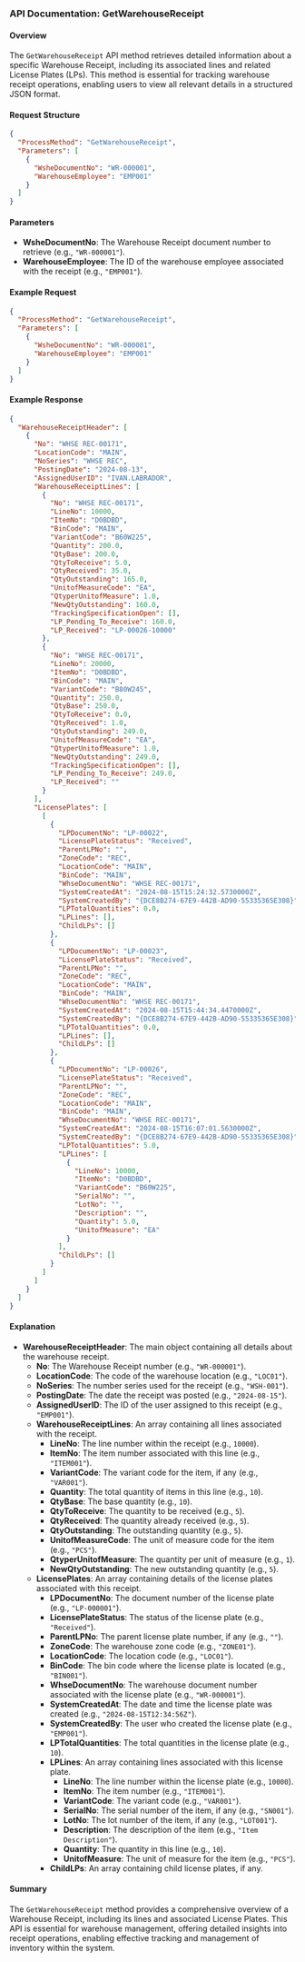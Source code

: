 ### API Documentation: GetWarehouseReceipt

#### Overview
The `GetWarehouseReceipt` API method retrieves detailed information about a specific Warehouse Receipt, including its associated lines and related License Plates (LPs). This method is essential for tracking warehouse receipt operations, enabling users to view all relevant details in a structured JSON format.

#### Request Structure
```json
{
  "ProcessMethod": "GetWarehouseReceipt",
  "Parameters": [
    {
      "WsheDocumentNo": "WR-000001",
      "WarehouseEmployee": "EMP001"
    }
  ]
}
```

#### Parameters
- **WsheDocumentNo**: The Warehouse Receipt document number to retrieve (e.g., `"WR-000001"`).
- **WarehouseEmployee**: The ID of the warehouse employee associated with the receipt (e.g., `"EMP001"`).

#### Example Request
```json
{
  "ProcessMethod": "GetWarehouseReceipt",
  "Parameters": [
    {
      "WsheDocumentNo": "WR-000001",
      "WarehouseEmployee": "EMP001"
    }
  ]
}
```

#### Example Response
```json
{
  "WarehouseReceiptHeader": [
    {
      "No": "WHSE REC-00171",
      "LocationCode": "MAIN",
      "NoSeries": "WHSE REC",
      "PostingDate": "2024-08-13",
      "AssignedUserID": "IVAN.LABRADOR",
      "WarehouseReceiptLines": [
        {
          "No": "WHSE REC-00171",
          "LineNo": 10000,
          "ItemNo": "D0BDBD",
          "BinCode": "MAIN",
          "VariantCode": "B60W225",
          "Quantity": 200.0,
          "QtyBase": 200.0,
          "QtyToReceive": 5.0,
          "QtyReceived": 35.0,
          "QtyOutstanding": 165.0,
          "UnitofMeasureCode": "EA",
          "QtyperUnitofMeasure": 1.0,
          "NewQtyOutstanding": 160.0,
          "TrackingSpecificationOpen": [],
          "LP_Pending_To_Receive": 160.0,
          "LP_Received": "LP-00026-10000"
        },
        {
          "No": "WHSE REC-00171",
          "LineNo": 20000,
          "ItemNo": "D0BDBD",
          "BinCode": "MAIN",
          "VariantCode": "B80W245",
          "Quantity": 250.0,
          "QtyBase": 250.0,
          "QtyToReceive": 0.0,
          "QtyReceived": 1.0,
          "QtyOutstanding": 249.0,
          "UnitofMeasureCode": "EA",
          "QtyperUnitofMeasure": 1.0,
          "NewQtyOutstanding": 249.0,
          "TrackingSpecificationOpen": [],
          "LP_Pending_To_Receive": 249.0,
          "LP_Received": ""
        }
      ],
      "LicensePlates": [
        [
          {
            "LPDocumentNo": "LP-00022",
            "LicensePlateStatus": "Received",
            "ParentLPNo": "",
            "ZoneCode": "REC",
            "LocationCode": "MAIN",
            "BinCode": "MAIN",
            "WhseDocumentNo": "WHSE REC-00171",
            "SystemCreatedAt": "2024-08-15T15:24:32.5730000Z",
            "SystemCreatedBy": "{DCE8B274-67E9-442B-AD90-55335365E308}",
            "LPTotalQuantities": 0.0,
            "LPLines": [],
            "ChildLPs": []
          },
          {
            "LPDocumentNo": "LP-00023",
            "LicensePlateStatus": "Received",
            "ParentLPNo": "",
            "ZoneCode": "REC",
            "LocationCode": "MAIN",
            "BinCode": "MAIN",
            "WhseDocumentNo": "WHSE REC-00171",
            "SystemCreatedAt": "2024-08-15T15:44:34.4470000Z",
            "SystemCreatedBy": "{DCE8B274-67E9-442B-AD90-55335365E308}",
            "LPTotalQuantities": 0.0,
            "LPLines": [],
            "ChildLPs": []
          },
          {
            "LPDocumentNo": "LP-00026",
            "LicensePlateStatus": "Received",
            "ParentLPNo": "",
            "ZoneCode": "REC",
            "LocationCode": "MAIN",
            "BinCode": "MAIN",
            "WhseDocumentNo": "WHSE REC-00171",
            "SystemCreatedAt": "2024-08-15T16:07:01.5630000Z",
            "SystemCreatedBy": "{DCE8B274-67E9-442B-AD90-55335365E308}",
            "LPTotalQuantities": 5.0,
            "LPLines": [
              {
                "LineNo": 10000,
                "ItemNo": "D0BDBD",
                "VariantCode": "B60W225",
                "SerialNo": "",
                "LotNo": "",
                "Description": "",
                "Quantity": 5.0,
                "UnitofMeasure": "EA"
              }
            ],
            "ChildLPs": []
          }
        ]
      ]
    }
  ]
}
```

#### Explanation
- **WarehouseReceiptHeader**: The main object containing all details about the warehouse receipt.
  - **No**: The Warehouse Receipt number (e.g., `"WR-000001"`).
  - **LocationCode**: The code of the warehouse location (e.g., `"LOC01"`).
  - **NoSeries**: The number series used for the receipt (e.g., `"WSH-001"`).
  - **PostingDate**: The date the receipt was posted (e.g., `"2024-08-15"`).
  - **AssignedUserID**: The ID of the user assigned to this receipt (e.g., `"EMP001"`).
  - **WarehouseReceiptLines**: An array containing all lines associated with the receipt.
    - **LineNo**: The line number within the receipt (e.g., `10000`).
    - **ItemNo**: The item number associated with this line (e.g., `"ITEM001"`).
    - **VariantCode**: The variant code for the item, if any (e.g., `"VAR001"`).
    - **Quantity**: The total quantity of items in this line (e.g., `10`).
    - **QtyBase**: The base quantity (e.g., `10`).
    - **QtyToReceive**: The quantity to be received (e.g., `5`).
    - **QtyReceived**: The quantity already received (e.g., `5`).
    - **QtyOutstanding**: The outstanding quantity (e.g., `5`).
    - **UnitofMeasureCode**: The unit of measure code for the item (e.g., `"PCS"`).
    - **QtyperUnitofMeasure**: The quantity per unit of measure (e.g., `1`).
    - **NewQtyOutstanding**: The new outstanding quantity (e.g., `5`).
  - **LicensePlates**: An array containing details of the license plates associated with this receipt.
    - **LPDocumentNo**: The document number of the license plate (e.g., `"LP-000001"`).
    - **LicensePlateStatus**: The status of the license plate (e.g., `"Received"`).
    - **ParentLPNo**: The parent license plate number, if any (e.g., `""`).
    - **ZoneCode**: The warehouse zone code (e.g., `"ZONE01"`).
    - **LocationCode**: The location code (e.g., `"LOC01"`).
    - **BinCode**: The bin code where the license plate is located (e.g., `"BIN001"`).
    - **WhseDocumentNo**: The warehouse document number associated with the license plate (e.g., `"WR-000001"`).
    - **SystemCreatedAt**: The date and time the license plate was created (e.g., `"2024-08-15T12:34:56Z"`).
    - **SystemCreatedBy**: The user who created the license plate (e.g., `"EMP001"`).
    - **LPTotalQuantities**: The total quantities in the license plate (e.g., `10`).
    - **LPLines**: An array containing lines associated with this license plate.
      - **LineNo**: The line number within the license plate (e.g., `10000`).
      - **ItemNo**: The item number (e.g., `"ITEM001"`).
      - **VariantCode**: The variant code (e.g., `"VAR001"`).
      - **SerialNo**: The serial number of the item, if any (e.g., `"SN001"`).
      - **LotNo**: The lot number of the item, if any (e.g., `"LOT001"`).
      - **Description**: The description of the item (e.g., `"Item Description"`).
      - **Quantity**: The quantity in this line (e.g., `10`).
      - **UnitofMeasure**: The unit of measure for the item (e.g., `"PCS"`).
    - **ChildLPs**: An array containing child license plates, if any.

#### Summary
The `GetWarehouseReceipt` method provides a comprehensive overview of a Warehouse Receipt, including its lines and associated License Plates. This API is essential for warehouse management, offering detailed insights into receipt operations, enabling effective tracking and management of inventory within the system.
